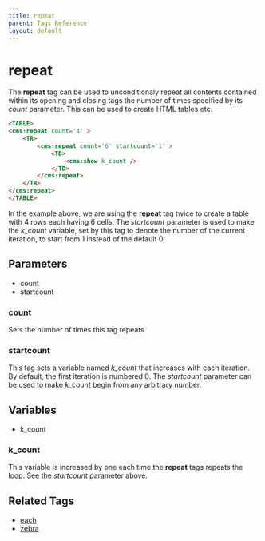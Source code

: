 ```yaml
---
title: repeat
parent: Tags Reference
layout: default
---
```


# repeat

The **repeat** tag can be used to unconditionaly repeat all contents contained within its opening and closing tags the number of times specified by its _count_ parameter. This can be used to create HTML tables etc.

```html
<TABLE>
<cms:repeat count='4' >
    <TR>
        <cms:repeat count='6' startcount='1' >
            <TD>
                <cms:show k_count />
            </TD>
        </cms:repeat>
    </TR>
</cms:repeat>
</TABLE>
```

In the example above, we are using the **repeat** tag twice to create a table with 4 rows each having 6 cells. The _startcount_ parameter is used to make the *k\_count* variable, set by this tag to denote the number of the current iteration, to start from 1 instead of the default 0\.

## Parameters

* count
* startcount

### count

Sets the number of times this tag repeats

### startcount

This tag sets a variable named *k\_count* that increases with each iteration. By default, the first iteration is numbered 0\. The _startcount_ parameter can be used to make *k\_count* begin from any arbitrary number.

## Variables

* k\_count

### k_count

This variable is increased by one each time the **repeat** tags repeats the loop. See the _startcount_ parameter above.

## Related Tags

* [each](./each.html)
* [zebra](./zebra.html)
